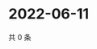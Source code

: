 # 2022-06-11

共 0 条

<!-- BEGIN WEIBO -->
<!-- 最后更新时间 Sat Jun 11 2022 19:13:02 GMT+0800 (China Standard Time) -->

<!-- END WEIBO -->
